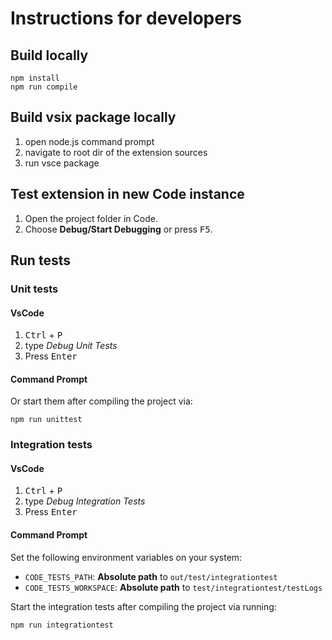# Instructions for developers

## Build locally

```
npm install
npm run compile
```

## Build vsix package locally
1. open node.js command prompt
2. navigate to root dir of the extension sources
3. run vsce package

## Test extension in new Code instance

1. Open the project folder in Code.
2. Choose **Debug/Start Debugging** or press <kbd>F5</kbd>.

## Run tests

### Unit tests

#### VsCode
1. <kbd>Ctrl</kbd> + <kbd>P</kbd>
2. type *Debug Unit Tests*
3. Press <kbd>Enter</kbd>

#### Command Prompt
Or start them after compiling the project via:
```
npm run unittest
```

### Integration tests
#### VsCode
1. <kbd>Ctrl</kbd> + <kbd>P</kbd>
2. type *Debug Integration Tests*
3. Press <kbd>Enter</kbd>

#### Command Prompt
Set the following environment variables on your system:
* `CODE_TESTS_PATH`: **Absolute path** to `out/test/integrationtest`
* `CODE_TESTS_WORKSPACE`: **Absolute path** to `test/integrationtest/testLogs`

Start the integration tests after compiling the project via running:
```
npm run integrationtest
```